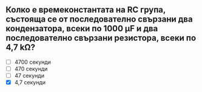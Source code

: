 ## Колко е времеконстантата на RC група, състояща се от последователно свързани два кондензатора, всеки по 1000 μF и два последователно свързани резистора, всеки по 4,7 kΩ?

<!-- Верният отговор е отбелязан с [X] -->

- [ ] 4700 секунди
- [ ] 470 секунди
- [ ] 47 секунди
- [X] 4,7 секунди
